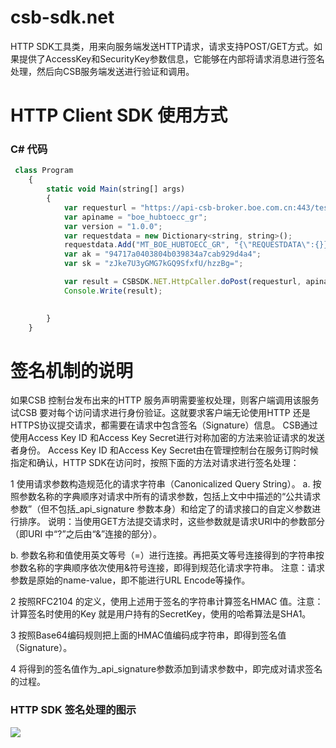 # csb-sdk.net
HTTP SDK工具类，用来向服务端发送HTTP请求，请求支持POST/GET方式。如果提供了AccessKey和SecurityKey参数信息，它能够在内部将请求消息进行签名处理，然后向CSB服务端发送进行验证和调用。

# HTTP Client SDK 使用方式
### C# 代码
``` javascript
 class Program
    {
        static void Main(string[] args)
        {
            var requesturl = "https://api-csb-broker.boe.com.cn:443/test";
            var apiname = "boe_hubtoecc_gr";
            var version = "1.0.0";
            var requestdata = new Dictionary<string, string>();
            requestdata.Add("MT_BOE_HUBTOECC_GR", "{\"REQUESTDATA\":{}}");
            var ak = "94717a0403804b039834a7cab929d4a4";
            var sk = "zJke7U3yGMG7kGQ9SfxfU/hzzBg=";

            var result = CSBSDK.NET.HttpCaller.doPost(requesturl, apiname, version, requestdata, ak, sk);
            Console.Write(result);

            
        }
    }
```


# 签名机制的说明
如果CSB 控制台发布出来的HTTP 服务声明需要鉴权处理，则客户端调用该服务试CSB 要对每个访问请求进行身份验证。这就要求客户端无论使用HTTP 还是HTTPS协议提交请求，都需要在请求中包含签名（Signature）信息。 CSB通过使用Access Key ID 和Access Key Secret进行对称加密的方法来验证请求的发送者身份。 Access Key ID 和Access Key Secret由在管理控制台在服务订购时候指定和确认，HTTP SDK在访问时，按照下面的方法对请求进行签名处理：

1 使用请求参数构造规范化的请求字符串（Canonicalized Query String）。 a. 按照参数名称的字典顺序对请求中所有的请求参数，包括上文中中描述的“公共请求参数”（但不包括_api_signature 参数本身）和给定了的请求接口的自定义参数进行排序。 说明：当使用GET方法提交请求时，这些参数就是请求URI中的参数部分（即URI 中“?”之后由“&”连接的部分）。

b. 参数名称和值使用英文等号（=）进行连接。再把英文等号连接得到的字符串按参数名称的字典顺序依次使用&符号连接，即得到规范化请求字符串。 注意：请求参数是原始的name-value，即不能进行URL Encode等操作。

2 按照RFC2104 的定义，使用上述用于签名的字符串计算签名HMAC 值。注意：计算签名时使用的Key 就是用户持有的SecretKey，使用的哈希算法是SHA1。

3 按照Base64编码规则把上面的HMAC值编码成字符串，即得到签名值（Signature）。

4 将得到的签名值作为_api_signature参数添加到请求参数中，即完成对请求签名的过程。

### HTTP SDK 签名处理的图示
![](https://github.com/aliyun/csb-sdk/raw/master/http-client/img/http-sign.png)
